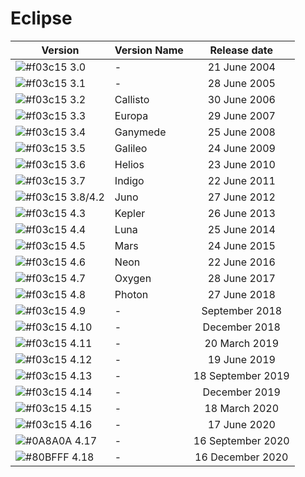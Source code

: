 # Eclipse

| Version | Version Name | Release date |
| ------ | ------ |:------:|
| ![#f03c15](http://placehold.it/15/f03c15/000000?text=+) 3.0 | - | 21 June 2004 |
| ![#f03c15](http://placehold.it/15/f03c15/000000?text=+) 3.1 | - | 28 June 2005 |
| ![#f03c15](http://placehold.it/15/f03c15/000000?text=+) 3.2 | Callisto | 30 June 2006 |
| ![#f03c15](http://placehold.it/15/f03c15/000000?text=+) 3.3 | Europa | 29 June 2007 |
| ![#f03c15](http://placehold.it/15/f03c15/000000?text=+) 3.4 | Ganymede | 25 June 2008 |
| ![#f03c15](http://placehold.it/15/f03c15/000000?text=+) 3.5 | Galileo | 24 June 2009 |
| ![#f03c15](http://placehold.it/15/f03c15/000000?text=+) 3.6 | Helios | 23 June 2010 |
| ![#f03c15](http://placehold.it/15/f03c15/000000?text=+) 3.7 | Indigo | 22 June 2011 |
| ![#f03c15](http://placehold.it/15/f03c15/000000?text=+) 3.8/4.2 | Juno | 27 June 2012 |
| ![#f03c15](http://placehold.it/15/f03c15/000000?text=+) 4.3 | Kepler | 26 June 2013 |
| ![#f03c15](http://placehold.it/15/f03c15/000000?text=+) 4.4 | Luna | 25 June 2014 |
| ![#f03c15](http://placehold.it/15/f03c15/000000?text=+) 4.5 | Mars | 24 June 2015 |
| ![#f03c15](http://placehold.it/15/f03c15/000000?text=+) 4.6 | Neon | 22 June 2016 |
| ![#f03c15](http://placehold.it/15/f03c15/000000?text=+) 4.7 | Oxygen | 28 June 2017 |
| ![#f03c15](http://placehold.it/15/f03c15/000000?text=+) 4.8 | Photon | 27 June 2018 |
| ![#f03c15](http://placehold.it/15/f03c15/000000?text=+) 4.9 | - | September 2018 |
| ![#f03c15](http://placehold.it/15/f03c15/000000?text=+) 4.10 | - | December 2018 |
| ![#f03c15](http://placehold.it/15/f03c15/000000?text=+) 4.11 | - | 20 March 2019 |
| ![#f03c15](http://placehold.it/15/f03c15/000000?text=+) 4.12 | - | 19 June 2019 |
| ![#f03c15](http://placehold.it/15/f03c15/000000?text=+) 4.13 | - | 18 September 2019 |
| ![#f03c15](http://placehold.it/15/f03c15/000000?text=+) 4.14 | - | December 2019 |
| ![#f03c15](http://placehold.it/15/f03c15/000000?text=+) 4.15 | - | 18 March 2020 |
| ![#f03c15](http://placehold.it/15/f03c15/000000?text=+) 4.16 | - | 17 June 2020 |
| ![#0A8A0A](http://placehold.it/15/0A8A0A/000000?text=+) 4.17 | - | 16 September 2020 |
| ![#80BFFF](http://placehold.it/15/80BFFF/000000?text=+) 4.18 | - | 16 December 2020 |

